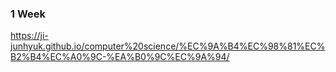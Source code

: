 ### 1 Week
https://ji-junhyuk.github.io/computer%20science/%EC%9A%B4%EC%98%81%EC%B2%B4%EC%A0%9C-%EA%B0%9C%EC%9A%94/
